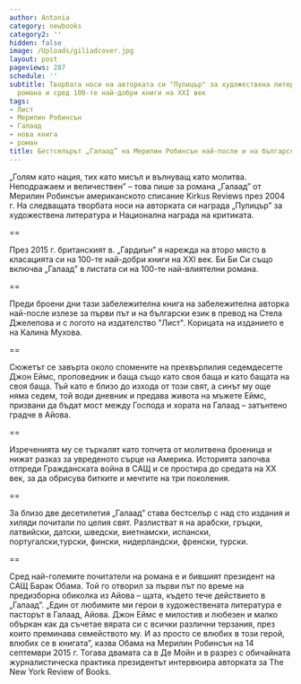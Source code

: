 ```yaml
---
author: Antonia
category: newbooks
category2: ''
hidden: false
image: /Uploads/giliadcover.jpg
layout: post
pageviews: 287
schedule: ''
subtitle: Творбата носи на авторката си "Пулицър" за художествена литература. Нареждат
  романа и сред 100-те най-добри книги на XXI век
tags:
- Лист
- Мерилин Робинсън
- Галаад
- нова книга
- роман
title: Бестселърът „Галаад” на Мерилин Робинсън най-после и на българския
---
```


„Голям като нация, тих като мисъл и вълнуващ като молитва. Неподражаем и величествен” – това пише за романа „Галаад” от Мерилин Робинсън американското списание Kirkus Reviews през 2004 г. На следващата творбата носи на авторката си награда „Пулицър” за художествена литература и Национална награда на критиката. 

\==

През 2015 г. британският в. „Гардиън” я нарежда на второ място в класацията си на 100-те най-добри книги на XXI век. Би Би Си също включва „Галаад” в листата си на 100-те най-влиятелни романа.

\==

Преди броени дни тази забележителна книга на забележителна авторка най-после излезе за първи път и на български език в превод на Стела Джелепова и с логото на издателство "Лист". Корицата на изданието е на Калина Мухова.

\==

Сюжетът се завърта около спомените на прехвърлилия седемдесетте Джон Еймс, проповедник и баща също като своя баща и като бащата на своя баща. Тъй като е близо до изхода от този свят, а синът му още няма седем, той води дневник и предава живота на мъжете Еймс, призвани да бъдат мост между Господа и хората на Галаад – затънтено градче в Айова.

\==

Изреченията му се търкалят като топчета от молитвена броеница и нижат разказ за увреденото сърце на Америка. Историята започва отпреди Гражданската война в САЩ и се простира до средата на ХХ век, за да обрисува битките и мечтите на три поколения.

\==

За близо две десетилетия „Галаад” става бестселър с над сто издания и хиляди почитали по целия свят. Разлистват я на арабски, гръцки, латвийски, датски, шведски, виетнамски, испански, португалски,турски, фински, нидерландски, френски, турски.

\==

Сред най-големите почитатели на романа е и бившият президент на САЩ Барак Обама. Той го отворил за първи път по време на предизборна обиколка из Айова – щата, където тече действието в „Галаад”. „Един от любимите ми герои в художествената литература е пасторът в Галаад, Айова. Джон Еймс е милостив и любезен и малко объркан как да съчетае вярата си с всички различни терзания, през които преминава семейството му. И аз просто се влюбих в този герой, влюбих се в книгата”, казва Обама на Мерилин Робинсън на 14 септември 2015 г. Тогава двамата са в Де Мойн и в разрез с обичайната журналистическа практика президентът интервюира авторката за The New York Review of Books.